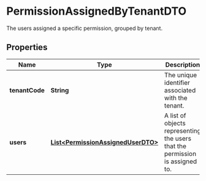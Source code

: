 

# PermissionAssignedByTenantDTO

The users assigned a specific permission, grouped by tenant.

## Properties

| Name | Type | Description | Notes |
|------------ | ------------- | ------------- | -------------|
|**tenantCode** | **String** | The unique identifier associated with the tenant. |  [optional] |
|**users** | [**List&lt;PermissionAssignedUserDTO&gt;**](PermissionAssignedUserDTO.md) | A list of objects representing the users that the permission is assigned to. |  [optional] |



